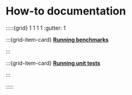 # How-to documentation

:::::{grid} 1 1 1 1
:gutter: 1

:::{grid-item-card}
**[Running benchmarks](./benchmarks.md)**

:::

:::{grid-item-card}
**[Running unit tests](./unit-tests.md)**

:::

:::::
